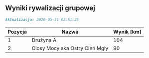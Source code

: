 ## Wyniki rywalizacji grupowej

```markdown
Aktualizacja: 2020-05-31 02:51:25
```

Pozycja | Nazwa | Wynik [km] |
------------ | -------------  | -------------
 1 |Drużyna A | 104 
 2 |Ciosy Mocy aka Ostry Cień Mgły | 90
